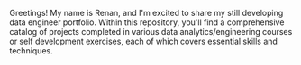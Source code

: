 Greetings! My name is Renan, and I'm excited to share my still developing data engineer portfolio. Within this repository, you'll find a comprehensive catalog of projects completed in various data analytics/engineering courses or self development exercises, each of which covers essential skills and techniques.
